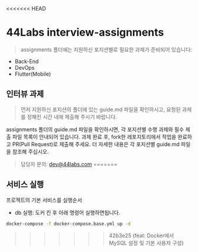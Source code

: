 <<<<<<< HEAD
# 44Labs interview-assignments

> assignments 폴더에는 지원하신 포지션별로 필요한 과제가 준비되어 있습니다:
- Back-End
- DevOps
- Flutter(Mobile)

## 인터뷰 과제
> 먼저 지원하신 포지션의 폴더에 있는 guide.md 파일을 확인하시고, 요청된 과제를 정해진 시간 내에 제출해 주시기 바랍니다.

assignments 폴더의 guide.md 파일을 확인하시면, 각 포지션별 수행 과제와 필수 제출 파일 목록이 안내되어 있습니다.
과제 완료 후, fork한 레포지토리에서 작업을 완료하고 PR(Pull Request)로 제출해 주세요.
더 자세한 내용은 각 포지션별 guide.md 파일을 참조해 주십시오.

> 담당자 문의: dev@44labs.com
=======
## 서비스 실행

프로젝트의 기본 서비스를 실행순서

- db 실행: 도커 킨 후 아래 명령어 실행하면됩니다.
```bash
docker-compose -f docker-compose.base.yml up -d
```
>>>>>>> 42b3e25 (feat: Docker에서 MySQL 설정 및 기본 사용자 구성)
